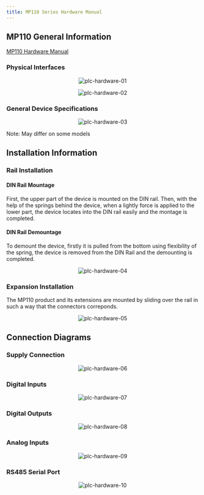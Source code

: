```yaml
---
title: MP110 Series Hardware Manual
---
```


## MP110 General Information

[MP110 Hardware Manual](https://www.mikrodev.com/wp-content/uploads/2023/03/MIKRODEV_HM_MP110_en.pdf)

### Physical Interfaces

<center>

![plc-hardware-01](/img/plc-hardware-01.png)

</center>

<center>

![plc-hardware-02](/img/plc-hardware-02.png)

</center>

### General Device Specifications

<center>

![plc-hardware-03](/img/plc-hardware-03.png)

</center>

Note: May differ on some models

## Installation Information

### Rail Installation

#### DIN Rail Mountage
First, the upper part of the device is mounted on the DIN rail. Then, with the help of the
springs behind the device, when a lightly force is applied to the lower part, the device
locates into the DIN rail easily and the montage is completed.

#### DIN Rail Demountage
To demount the device, firstly it is pulled from the bottom using flexibility of the spring,
the device is removed from the DIN Rail and the demounting is completed.

<center>

![plc-hardware-04](/img/plc-hardware-04.png)

</center>

### Expansion Installation

The MP110 product and its extensions are mounted by sliding over the rail in such a way
that the connectors correponds.

<center>

![plc-hardware-05](/img/plc-hardware-05.png)

</center>

## Connection Diagrams

### Supply Connection

<center>

![plc-hardware-06](/img/plc-hardware-06.png)

</center>

### Digital Inputs

<center>

![plc-hardware-07](/img/plc-hardware-07.png)

</center>

### Digital Outputs

<center>

![plc-hardware-08](/img/plc-hardware-08.png)

</center>

### Analog Inputs

<center>

![plc-hardware-09](/img/plc-hardware-09.png)

</center>

### RS485 Serial Port

<center>

![plc-hardware-10](/img/plc-hardware-10.png)

</center>






























































